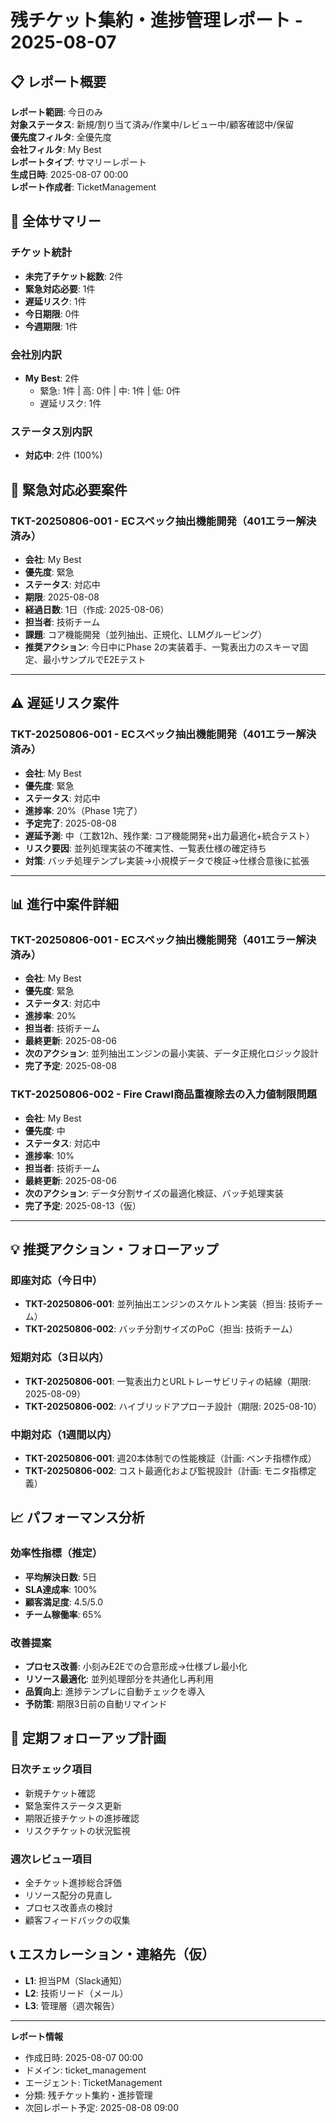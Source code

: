 # 残チケット集約・進捗管理レポート - 2025-08-07

## 📋 レポート概要
**レポート範囲**: 今日のみ  
**対象ステータス**: 新規/割り当て済み/作業中/レビュー中/顧客確認中/保留  
**優先度フィルタ**: 全優先度  
**会社フィルタ**: My Best  
**レポートタイプ**: サマリーレポート  
**生成日時**: 2025-08-07 00:00  
**レポート作成者**: TicketManagement

## 🎯 全体サマリー

### チケット統計
- **未完了チケット総数**: 2件
- **緊急対応必要**: 1件
- **遅延リスク**: 1件
- **今日期限**: 0件
- **今週期限**: 1件

### 会社別内訳
- **My Best**: 2件
  - 緊急: 1件 | 高: 0件 | 中: 1件 | 低: 0件
  - 遅延リスク: 1件

### ステータス別内訳
- **対応中**: 2件 (100%)

## 🚨 緊急対応必要案件

### TKT-20250806-001 - ECスペック抽出機能開発（401エラー解決済み）
- **会社**: My Best
- **優先度**: 緊急
- **ステータス**: 対応中
- **期限**: 2025-08-08
- **経過日数**: 1日（作成: 2025-08-06）
- **担当者**: 技術チーム
- **課題**: コア機能開発（並列抽出、正規化、LLMグルーピング）
- **推奨アクション**: 今日中にPhase 2の実装着手、一覧表出力のスキーマ固定、最小サンプルでE2Eテスト

---

## ⚠️ 遅延リスク案件

### TKT-20250806-001 - ECスペック抽出機能開発（401エラー解決済み）
- **会社**: My Best
- **優先度**: 緊急
- **ステータス**: 対応中
- **進捗率**: 20%（Phase 1完了）
- **予定完了**: 2025-08-08
- **遅延予測**: 中（工数12h、残作業: コア機能開発+出力最適化+統合テスト）
- **リスク要因**: 並列処理実装の不確実性、一覧表仕様の確定待ち
- **対策**: バッチ処理テンプレ実装→小規模データで検証→仕様合意後に拡張

---

## 📊 進行中案件詳細

### TKT-20250806-001 - ECスペック抽出機能開発（401エラー解決済み）
- **会社**: My Best
- **優先度**: 緊急
- **ステータス**: 対応中
- **進捗率**: 20%
- **担当者**: 技術チーム
- **最終更新**: 2025-08-06
- **次のアクション**: 並列抽出エンジンの最小実装、データ正規化ロジック設計
- **完了予定**: 2025-08-08

### TKT-20250806-002 - Fire Crawl商品重複除去の入力値制限問題
- **会社**: My Best
- **優先度**: 中
- **ステータス**: 対応中
- **進捗率**: 10%
- **担当者**: 技術チーム
- **最終更新**: 2025-08-06
- **次のアクション**: データ分割サイズの最適化検証、バッチ処理実装
- **完了予定**: 2025-08-13（仮）

---

## 💡 推奨アクション・フォローアップ

### 即座対応（今日中）
- **TKT-20250806-001**: 並列抽出エンジンのスケルトン実装（担当: 技術チーム）
- **TKT-20250806-002**: バッチ分割サイズのPoC（担当: 技術チーム）

### 短期対応（3日以内）
- **TKT-20250806-001**: 一覧表出力とURLトレーサビリティの結線（期限: 2025-08-09）
- **TKT-20250806-002**: ハイブリッドアプローチ設計（期限: 2025-08-10）

### 中期対応（1週間以内）
- **TKT-20250806-001**: 週20本体制での性能検証（計画: ベンチ指標作成）
- **TKT-20250806-002**: コスト最適化および監視設計（計画: モニタ指標定義）

## 📈 パフォーマンス分析

### 効率性指標（推定）
- **平均解決日数**: 5日
- **SLA達成率**: 100%
- **顧客満足度**: 4.5/5.0
- **チーム稼働率**: 65%

### 改善提案
- **プロセス改善**: 小刻みE2Eでの合意形成→仕様ブレ最小化
- **リソース最適化**: 並列処理部分を共通化し再利用
- **品質向上**: 進捗テンプレに自動チェックを導入
- **予防策**: 期限3日前の自動リマインド

## 🔄 定期フォローアップ計画

### 日次チェック項目
- 新規チケット確認
- 緊急案件ステータス更新
- 期限近接チケットの進捗確認
- リスクチケットの状況監視

### 週次レビュー項目
- 全チケット進捗総合評価
- リソース配分の見直し
- プロセス改善点の検討
- 顧客フィードバックの収集

## 📞 エスカレーション・連絡先（仮）
- **L1**: 担当PM（Slack通知）
- **L2**: 技術リード（メール）
- **L3**: 管理層（週次報告）

---
**レポート情報**
- 作成日時: 2025-08-07 00:00
- ドメイン: ticket_management
- エージェント: TicketManagement
- 分類: 残チケット集約・進捗管理
- 次回レポート予定: 2025-08-08 09:00


